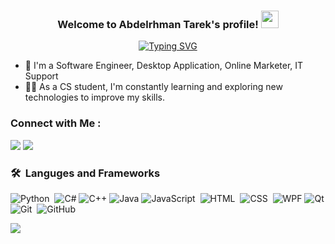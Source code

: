 
<h3 align="center">
  Welcome to Abdelrhman Tarek's profile!
  <img src="https://media.giphy.com/media/hvRJCLFzcasrR4ia7z/giphy.gif" width="28">
</h3>

<p align="center">
<a href="https://git.io/typing-svg"><img src="https://readme-typing-svg.herokuapp.com?font=Fira+Code&pause=1000&center=true&vCenter=true&width=459&lines=Software+Engineer%2C+Desktop+Application;Online+Marketer+and+IT+Support" alt="Typing SVG" /></a>
</p> 

- 🏢 I'm a Software Engineer, Desktop Application, Online Marketer, IT Support
- 👨‍💻 As a CS student, I'm constantly learning and exploring new technologies to improve my skills.


### Connect with Me :

<a href="https://www.linkedin.com/in/abdelrhman-tarek-263853240/" target="_blank"><img src="https://img.shields.io/badge/Abdelrhman%20Tarek-0077B5?style=for-the-badge&logo=Linkedin&logoColor=white"/></a>
<a href="https://t.me/https://t.me/boda_t" target="_blank"><img src="https://img.shields.io/badge/Abdelrhman%20Tarek-0077B5?style=for-the-badge&logo=Telegram&logoColor=white"/></a>

### 🛠 &nbsp;Languges and Frameworks
![Python](https://img.shields.io/badge/-Python%20-05122A?style=flat&logo=python)&nbsp;
![C#](https://img.shields.io/badge/-C%23-05122A?style=flat&logo=c-sharp&logoColor=white)
![C++](https://img.shields.io/badge/-C%2B%2B-05122A?style=flat&logo=c%2B%2B&logoColor=white)
![Java](https://img.shields.io/badge/-Java-05122A?style=flat&logo=java&logoColor=white)
![JavaScript](https://img.shields.io/badge/-JavaScript-05122A?style=flat&logo=javascript)&nbsp;
![HTML](https://img.shields.io/badge/-HTML-05122A?style=flat&logo=HTML5)&nbsp;
![CSS](https://img.shields.io/badge/-CSS-05122A?style=flat&logo=CSS3&logoColor=1572B6)&nbsp;
![WPF](https://img.shields.io/badge/-WPF-05122A?style=flat&logo=.net&logoColor=white)
![Qt](https://img.shields.io/badge/-Qt-05122A?style=flat&logo=qt&logoColor=white)
![Git](https://img.shields.io/badge/-Git-05122A?style=flat&logo=git)&nbsp;
![GitHub](https://img.shields.io/badge/-GitHub-05122A?style=flat&logo=github)&nbsp;





<a href="https://komarev.com/ghpvc/?username=Abdelrhman-T&style=for-the-badge">
    <img src="https://github.com/Abdelrhman-T">
</a>
